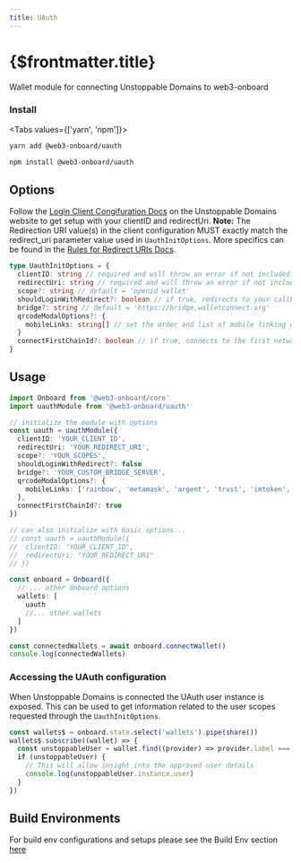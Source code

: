 ```yaml
---
title: UAuth
---
```


# {$frontmatter.title}

Wallet module for connecting Unstoppable Domains to web3-onboard

### Install

<Tabs values={['yarn', 'npm']}>
<TabPanel value="yarn">

```sh copy
yarn add @web3-onboard/uauth
```

  </TabPanel>
  <TabPanel value="npm">

```sh copy
npm install @web3-onboard/uauth
```

  </TabPanel>
</Tabs>

## Options

Follow the [Login Client Congifuration Docs](https://docs.unstoppabledomains.com/login-with-unstoppable/login-integration-guides/login-client-configuration/) on the Unstoppable Domains website to get setup with your clientID and redirectUri.
**Note:** The Redirection URI value(s) in the client configuration MUST exactly match the redirect_uri parameter value used in `UauthInitOptions`. More specifics can be found in the [Rules for Redirect URIs Docs](https://docs.unstoppabledomains.com/login-with-unstoppable/login-integration-guides/login-client-configuration/#rules-for-redirect-uris).

```typescript
type UauthInitOptions = {
  clientID: string // required and will throw an error if not included: links dapp to Unstoppable Domains for customization
  redirectUri: string // required and will throw an error if not included: used for pop-up and callback redirection
  scope?: string // default = 'openid wallet'
  shouldLoginWithRedirect?: boolean // if true, redirects to your callback page
  bridge?: string // default = 'https://bridge.walletconnect.org'
  qrcodeModalOptions?: {
    mobileLinks: string[] // set the order and list of mobile linking wallets
  }
  connectFirstChainId?: boolean // if true, connects to the first network chain provided
}
```

## Usage

```typescript
import Onboard from '@web3-onboard/core'
import uauthModule from '@web3-onboard/uauth'

// initialize the module with options
const uauth = uauthModule({
  clientID: 'YOUR_CLIENT_ID',
  redirectUri: 'YOUR_REDIRECT_URI',
  scope?: 'YOUR_SCOPES',
  shouldLoginWithRedirect?: false
  bridge?: 'YOUR_CUSTOM_BRIDGE_SERVER',
  qrcodeModalOptions?: {
    mobileLinks: ['rainbow', 'metamask', 'argent', 'trust', 'imtoken', 'pillar']
  },
  connectFirstChainId?: true
})

// can also initialize with basic options...
// const uauth = uauthModule({
//  clientID: "YOUR_CLIENT_ID",
//  redirectUri: "YOUR_REDIRECT_URI"
// })

const onboard = Onboard({
  // ... other Onboard options
  wallets: [
    uauth
    //... other wallets
  ]
})

const connectedWallets = await onboard.connectWallet()
console.log(connectedWallets)
```

### Accessing the UAuth configuration

When Unstoppable Domains is connected the UAuth user instance is exposed.
This can be used to get information related to the user scopes requested through the `UauthInitOptions`.

```typescript
const wallets$ = onboard.state.select('wallets').pipe(share())
wallets$.subscribe((wallet) => {
  const unstoppableUser = wallet.find((provider) => provider.label === 'Unstoppable')
  if (unstoppableUser) {
    // This will allow insight into the approved user details
    console.log(unstoppableUser.instance.user)
  }
})
```

## Build Environments
For build env configurations and setups please see the Build Env section [here](/docs/modules/core#build-environments)